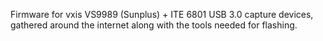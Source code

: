Firmware for vxis VS9989 (Sunplus) + ITE 6801 USB 3.0 capture devices, gathered around the internet along with the tools needed for flashing.
